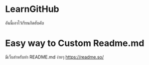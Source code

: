 # LearnGitHub
อันนี้เอาไว้เรียนกิตฮับคับ

# Easy way to Custom Readme.md
มีเว็บสำหรับทำ README.md ง่ายๆ
https://readme.so/